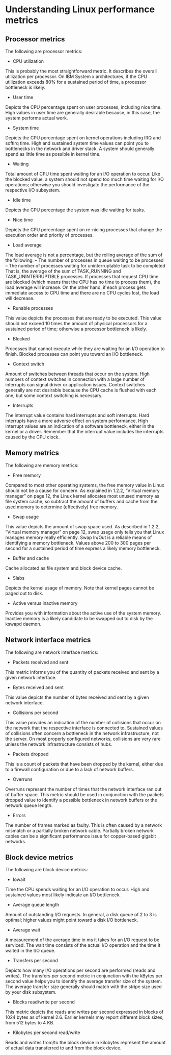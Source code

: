 # Understanding Linux performance metrics

## Processor metrics
The following are processor metrics:
- CPU utilization

This is probably the most straightforward metric. It describes the overall utilization per
processor. On IBM System x architectures, if the CPU utilization exceeds 80% for a
sustained period of time, a processor bottleneck is likely.

- User time

Depicts the CPU percentage spent on user processes, including nice time. High values in
user time are generally desirable because, in this case, the system performs actual work.

- System time

Depicts the CPU percentage spent on kernel operations including IRQ and softirq time.
High and sustained system time values can point you to bottlenecks in the network and
driver stack. A system should generally spend as little time as possible in kernel time.

- Waiting

Total amount of CPU time spent waiting for an I/O operation to occur. Like the blocked
value, a system should not spend too much time waiting for I/O operations; otherwise you
should investigate the performance of the respective I/O subsystem.

- Idle time

Depicts the CPU percentage the system was idle waiting for tasks.

- Nice time

Depicts the CPU percentage spent on re-nicing processes that change the execution
order and priority of processes.

- Load average

The load average is not a percentage, but the rolling average of the sum of the following:
– The number of processes in queue waiting to be processed
– The number of processes waiting for uninterruptable task to be completed
That is, the average of the sum of TASK_RUNNING and TASK_UNINTERRUPTIBLE
processes. If processes that request CPU time are blocked (which means that the CPU
has no time to process them), the load average will increase. On the other hand, if each
process gets immediate access to CPU time and there are no CPU cycles lost, the load
will decrease.

- Runable processes

This value depicts the processes that are ready to be executed. This value should not
exceed 10 times the amount of physical processors for a sustained period of time;
otherwise a processor bottleneck is likely.

- Blocked

Processes that cannot execute while they are waiting for an I/O operation to finish.
Blocked processes can point you toward an I/O bottleneck.

- Context switch

Amount of switches between threads that occur on the system. High numbers of context
switches in connection with a large number of interrupts can signal driver or application
issues. Context switches generally are not desirable because the CPU cache is flushed
with each one, but some context switching is necessary.

- Interrupts

The interrupt value contains hard interrupts and soft interrupts. Hard interrupts have a
more adverse effect on system performance. High interrupt values are an indication of a
software bottleneck, either in the kernel or a driver. Remember that the interrupt value
includes the interrupts caused by the CPU clock.

## Memory metrics

The following are memory metrics:

- Free memory

Compared to most other operating systems, the free memory value in Linux should not be
a cause for concern. As explained in 1.2.2, “Virtual memory manager” on page 12, the
Linux kernel allocates most unused memory as file system cache, so subtract the amount
of buffers and cache from the used memory to determine (effectively) free memory.

- Swap usage

This value depicts the amount of swap space used. As described in 1.2.2, “Virtual memory
manager” on page 12, swap usage only tells you that Linux manages memory really
efficiently. Swap In/Out is a reliable means of identifying a memory bottleneck. Values
above 200 to 300 pages per second for a sustained period of time express a likely memory
bottleneck.

- Buffer and cache

Cache allocated as file system and block device cache.

- Slabs

Depicts the kernel usage of memory. Note that kernel pages cannot be paged out to disk.


- Active versus inactive memory

Provides you with information about the active use of the system memory. Inactive
memory is a likely candidate to be swapped out to disk by the kswapd daemon.

## Network interface metrics

The following are network interface metrics:

- Packets received and sent

This metric informs you of the quantity of packets received and sent by a given network
interface.

- Bytes received and sent

This value depicts the number of bytes received and sent by a given network interface.

- Collisions per second

This value provides an indication of the number of collisions that occur on the network that
the respective interface is connected to. Sustained values of collisions often concern a
bottleneck in the network infrastructure, not the server. On most properly configured
networks, collisions are very rare unless the network infrastructure consists of hubs.

- Packets dropped

This is a count of packets that have been dropped by the kernel, either due to a firewall
configuration or due to a lack of network buffers.

- Overruns

Overruns represent the number of times that the network interface ran out of buffer space.
This metric should be used in conjunction with the packets dropped value to identify a
possible bottleneck in network buffers or the network queue length.

- Errors

The number of frames marked as faulty. This is often caused by a network mismatch or a
partially broken network cable. Partially broken network cables can be a significant
performance issue for copper-based gigabit networks.

## Block device metrics

The following are block device metrics:

- Iowait

Time the CPU spends waiting for an I/O operation to occur. High and sustained values
most likely indicate an I/O bottleneck.

- Average queue length

Amount of outstanding I/O requests. In general, a disk queue of 2 to 3 is optimal; higher
values might point toward a disk I/O bottleneck.

- Average wait

A measurement of the average time in ms it takes for an I/O request to be serviced. The
wait time consists of the actual I/O operation and the time it waited in the I/O queue.

- Transfers per second

Depicts how many I/O operations per second are performed (reads and writes). The
transfers per second metric in conjunction with the kBytes per second value helps you to identify the average transfer size of the system. The average transfer size generally should match with the stripe size used by your disk subsystem.

- Blocks read/write per second

This metric depicts the reads and writes per second expressed in blocks of 1024 bytes as
of kernel 2.6. Earlier kernels may report different block sizes, from 512 bytes to 4 KB.

- Kilobytes per second read/write

Reads and writes from/to the block device in kilobytes represent the amount of actual data
transferred to and from the block device.

